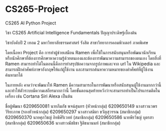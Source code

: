 # CS265-Project

CS265 AI Python Project

วิชา CS265 Artificial Intelligence Fundamentals ปัญญาประดิษฐ์เบื้องต้น

วิชาบังคับปี 2 เทอม 2 มหาวิทยาลัยธรรมศาสตร์ รังสิต สาขาวิทยาการคอมพิวเตอร์ ภาคพิเศษ

โดยเนื้อหา Project คือ การทำผู้ช่วยเสมือน Ramen เพื่อใช้ในการสนับสนุนหรือพัฒนานักเรียนหรือนักศึกษาที่ต้องการศึกษาหาความรู้ด้วยตนเองและต้องการพัฒนาความสามารถของตนเอง โดยสิ่งที่ Ramen สามารถทำได้ในตอนนี้คือการทำสรุปข้อความจากรูปภาพและจาก url ใน Wikipedia และสามารถฝึกคำศัพท์ภาษาอังกฤษให้แก่ผู้ใช้งาน และสามารถค้นหาความหมายของคำศัพท์ที่ผู้ใช้งานค้นหามาได้ 

ในภายหลัง คาดว่าจะพัฒนาให้ Ramen มีความสามารถในการพัฒนาหรือสนับสนุนผู้ใช้งานมากกว่านี้ และทำให้ตัวระบบมีความเสถียรมากกว่านี้ โดยขั้นตอนสุดท้ายหวังว่าจะสามารถทำเป็นโปรแกรมติดในเครื่อง เช่น Cortana Siri Alexa เป็นต้น

ชื่อผู้พัฒนา
6209650081 นายภีมภัช พจน์สุนทร (หัวหน้ากลุ่ม)
6209650149 นางสาวนวพร วิริยะภาพ (รองหัวหน้ากลุ่ม) 
6209650297 นางสาวสมิตา ขวัญสุวรรณ (สมาชิกกลุ่ม)
6209650370 นายศุภวิชญ์ อิทธิศิริเวทย์ (สมาชิกกลุ่ม)
6209650586 นายพีรวิชญ์ บุตรสา (สมาชิกกลุ่ม)
6209650636 นางสาวณัชธิชา ฐิติธนานนท์ (สมาชิกกลุ่ม)
